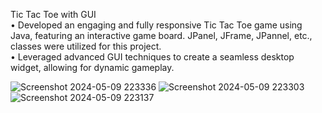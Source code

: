 

Tic Tac Toe with GUI  
•	Developed an engaging and fully responsive Tic Tac Toe game using Java, featuring an interactive game board. JPanel, JFrame, JPannel, etc., classes were utilized for this project.  
•	Leveraged advanced GUI techniques to create a seamless desktop widget, allowing for dynamic gameplay. 


![Screenshot 2024-05-09 223336](https://github.com/b-u-g-g/TicTacToe-with-GUI/assets/147278023/825f2c48-b13d-4133-97ec-26bc71dda538)
![Screenshot 2024-05-09 223303](https://github.com/b-u-g-g/TicTacToe-with-GUI/assets/147278023/028fda68-1b93-4c2a-9858-5c417d3c3995)
![Screenshot 2024-05-09 223137](https://github.com/b-u-g-g/TicTacToe-with-GUI/assets/147278023/a8be60fe-d1b5-49c3-837d-313cd16e246b)
